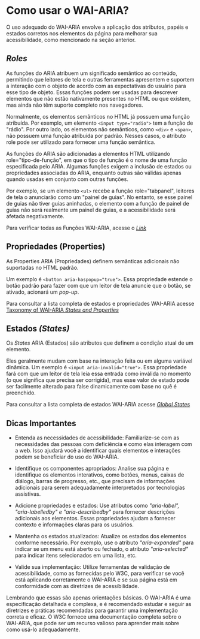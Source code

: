 # Como usar o WAI-ARIA?

O uso adequado do WAI-ARIA envolve a aplicação dos atributos, papéis e estados corretos nos elementos da página para melhorar sua acessibilidade, como mencionado na seção anterior.

## *Roles*

As funções do ARIA atribuem um significado semântico ao conteúdo, permitindo que leitores de tela e outras ferramentas apresentem e suportem a interação com o objeto de acordo com as expectativas do usuário para esse tipo de objeto. Essas funções podem ser usadas para descrever elementos que não estão nativamente presentes no HTML ou que existem, mas ainda não têm suporte completo nos navegadores.

Normalmente, os elementos semânticos no HTML já possuem uma função atribuída. Por exemplo, um elemento ```<input type="radio">``` tem a função de "rádio". Por outro lado, os elementos não semânticos, como ```<div>``` e ```<span>```, não possuem uma função atribuída por padrão. Nesses casos, o atributo role pode ser utilizado para fornecer uma função semântica.

As funções do ARIA são adicionadas a elementos HTML utilizando role="tipo-de-função", em que o tipo de função é o nome de uma função especificada pelo ARIA. Algumas funções exigem a inclusão de estados ou propriedades associadas do ARIA, enquanto outras são válidas apenas quando usadas em conjunto com outras funções.

Por exemplo, se um elemento ```<ul>``` recebe a função role="tabpanel", leitores de tela o anunciarão como um "painel de guias". No entanto, se esse painel de guias não tiver guias aninhadas, o elemento com a função de painel de guias não será realmente um painel de guias, e a acessibilidade será afetada negativamente.

Para verificar todas as Funções WAI-ARIA, acesse o [*Link*](https://developer.mozilla.org/en-US/docs/Web/Accessibility/ARIA/Roles)

## Propriedades (Properties)

As Properties ARIA (Propriedades) definem semânticas adicionais não suportadas no HTML padrão.

Um exemplo é ```<button aria-haspopup="true">```. Essa propriedade estende o botão padrão para fazer com que um leitor de tela anuncie que o botão, se ativado, acionará um *pop-up*.

Para consultar a lista completa de estados e propriedades WAI-ARIA acesse [Taxonomy of WAI-ARIA *States and Properties*](https://www.w3.org/TR/wai-aria-1.2/#state_prop_taxonomy)

## Estados *(States)*

Os *States* ARIA (Estados) são atributos que definem a condição atual de um elemento.

Eles geralmente mudam com base na interação feita ou em alguma variável dinâmica. Um exemplo é ```<input aria-invalid="true">```. Essa propriedade fará com que um leitor de tela leia essa entrada como inválida no momento (o que significa que precisa ser corrigida), mas esse valor de estado pode ser facilmente alterado para false dinamicamente com base no quê é preenchido.

Para consultar a lista completa de estados WAI-ARIA acesse [*Global States*](https://www.w3.org/TR/wai-aria-1.2/#global_states)

## Dicas Importantes

* Entenda as necessidades de acessibilidade: Familiarize-se com as necessidades das pessoas com deficiência e como elas interagem com a web. Isso ajudará você a identificar quais elementos e interações podem se beneficiar do uso do WAI-ARIA.
  
* Identifique os componentes apropriados: Analise sua página e identifique os elementos interativos, como botões, menus, caixas de diálogo, barras de progresso, etc., que precisam de informações adicionais para serem adequadamente interpretados por tecnologias assistivas.
  
* Adicione propriedades e estados: Use atributos como *"aria-label", "aria-labelledby" e "aria-describedby"* para fornecer descrições adicionais aos elementos. Essas propriedades ajudam a fornecer contexto e informações claras para os usuários.
  
* Mantenha os estados atualizados: Atualize os estados dos elementos conforme necessário. Por exemplo, use o atributo *"aria-expanded"* para indicar se um menu está aberto ou fechado, o atributo *"aria-selected"* para indicar itens selecionados em uma lista, etc.
  
* Valide sua implementação: Utilize ferramentas de validação de acessibilidade, como as fornecidas pelo W3C, para verificar se você está aplicando corretamente o WAI-ARIA e se sua página está em conformidade com as diretrizes de acessibilidade.
  
Lembrando que essas são apenas orientações básicas. O WAI-ARIA é uma especificação detalhada e complexa, e é recomendado estudar e seguir as diretrizes e práticas recomendadas para garantir uma implementação correta e eficaz. O W3C fornece uma documentação completa sobre o WAI-ARIA, que pode ser um recurso valioso para aprender mais sobre como usá-lo adequadamente.
